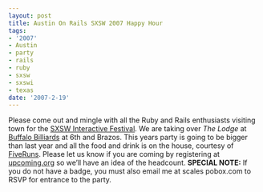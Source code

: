 ```yaml
---
layout: post
title: Austin On Rails SXSW 2007 Happy Hour
tags:
- '2007'
- Austin
- party
- rails
- ruby
- sxsw
- sxswi
- texas
date: '2007-2-19'
---
```

Please come out and mingle with all the Ruby and Rails enthusiasts visiting town for the [SXSW Interactive Festival](http://2007.sxsw.com/interactive). We are taking over _The Lodge_ at [Buffalo Billiards](http://buffalobilliards.com/austin) at 6th and Brazos. This years party is going to be bigger than last year and all the food and drink is on the house, courtesy of [FiveRuns](http://fiveruns.com/). Please let us know if you are coming by registering at [upcoming.org](http://upcoming.org/event/151373/) so we’ll have an idea of the headcount. **SPECIAL NOTE:** If you do not have a badge, you must also email me at scales pobox.com to RSVP for entrance to the party.

